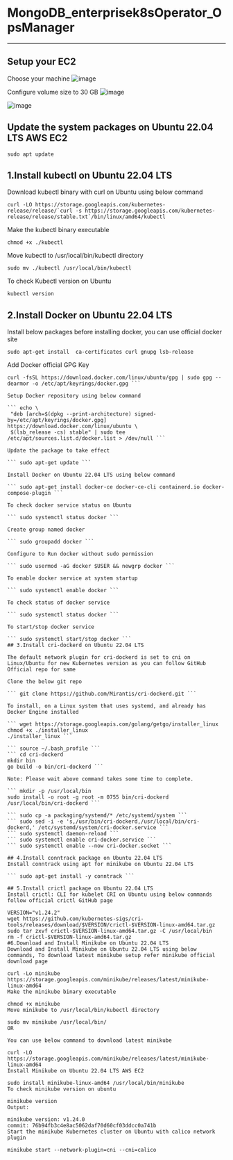 # MongoDB_enterprisek8sOperator_OpsManager

-----

## Setup your EC2

Choose your machine
![image](https://github.com/cozypet/MongoDB_enterprisek8sOperator_OpsManager/assets/7107896/d445b1d3-e091-4665-87c3-ae802dad229d)

Configure volume size to 30 GB
![image](https://github.com/cozypet/MongoDB_enterprisek8sOperator_OpsManager/assets/7107896/596991dd-72b4-4840-9e77-5cbc66d8a84d)

![image](https://github.com/cozypet/MongoDB_enterprisek8sOperator_OpsManager/assets/7107896/66faf69a-e851-430b-98e8-576e51566fbe)


## Update the system packages on Ubuntu 22.04 LTS AWS EC2

``` sudo apt update ```

## 1.Install kubectl on Ubuntu 22.04 LTS

Download kubectl binary with curl on Ubuntu using below command

``` curl -LO https://storage.googleapis.com/kubernetes-release/release/`curl -s https://storage.googleapis.com/kubernetes-release/release/stable.txt`/bin/linux/amd64/kubectl ```

Make the kubectl binary executable 

``` chmod +x ./kubectl ```

Move kubectl to /usr/local/bin/kubectl directory

``` sudo mv ./kubectl /usr/local/bin/kubectl ``` 

To check Kubectl version on Ubuntu


 ``` kubectl version ``` 
 
## 2.Install Docker on Ubuntu 22.04 LTS

Install below packages before installing docker, you can use official docker site

 ``` sudo apt-get install  ca-certificates curl gnupg lsb-release  ``` 

Add Docker official GPG Key

 ``` sudo mkdir -p /etc/apt/keyrings
curl -fsSL https://download.docker.com/linux/ubuntu/gpg | sudo gpg --dearmor -o /etc/apt/keyrings/docker.gpg ``` 

Setup Docker repository using below command

 ``` echo \
  "deb [arch=$(dpkg --print-architecture) signed-by=/etc/apt/keyrings/docker.gpg] https://download.docker.com/linux/ubuntu \
  $(lsb_release -cs) stable" | sudo tee /etc/apt/sources.list.d/docker.list > /dev/null ``` 

Update the package to take effect

 ``` sudo apt-get update ``` 

Install Docker on Ubuntu 22.04 LTS using below command

 ``` sudo apt-get install docker-ce docker-ce-cli containerd.io docker-compose-plugin ``` 

To check docker service status on Ubuntu

 ``` sudo systemctl status docker ``` 

Create group named docker

 ``` sudo groupadd docker ``` 

Configure to Run docker without sudo permission

 ``` sudo usermod -aG docker $USER && newgrp docker ``` 

To enable docker service at system startup

 ``` sudo systemctl enable docker ```

To check status of docker service

 ``` sudo systemctl status docker ``` 

To start/stop docker service

 ``` sudo systemctl start/stop docker ``` 
## 3.Install cri-dockerd on Ubuntu 22.04 LTS

The default network plugin for cri-dockerd is set to cni on Linux/Ubuntu for new Kubernetes version as you can follow GitHub Official repo for same

Clone the below git repo

 ``` git clone https://github.com/Mirantis/cri-dockerd.git ``` 

To install, on a Linux system that uses systemd, and already has Docker Engine installed

 ``` wget https://storage.googleapis.com/golang/getgo/installer_linux
chmod +x ./installer_linux
./installer_linux ```

 ``` source ~/.bash_profile ``` 
 ``` cd cri-dockerd
mkdir bin
go build -o bin/cri-dockerd ```

Note: Please wait above command takes some time to complete.

 ``` mkdir -p /usr/local/bin
sudo install -o root -g root -m 0755 bin/cri-dockerd /usr/local/bin/cri-dockerd ``` 

 ``` sudo cp -a packaging/systemd/* /etc/systemd/system ``` 
 ``` sudo sed -i -e 's,/usr/bin/cri-dockerd,/usr/local/bin/cri-dockerd,' /etc/systemd/system/cri-docker.service ``` 
 ``` sudo systemctl daemon-reload ``` 
 ``` sudo systemctl enable cri-docker.service ``` 
 ``` sudo systemctl enable --now cri-docker.socket ```

## 4.Install conntrack package on Ubuntu 22.04 LTS
Install conntrack using apt for minikube on Ubuntu 22.04 LTS

 ``` sudo apt-get install -y conntrack ```

## 5.Install crictl package on Ubuntu 22.04 LTS
Install crictl: CLI for kubelet CRI on Ubuntu using below commands follow official crictl GitHub page

VERSION="v1.24.2"
wget https://github.com/kubernetes-sigs/cri-tools/releases/download/$VERSION/crictl-$VERSION-linux-amd64.tar.gz
sudo tar zxvf crictl-$VERSION-linux-amd64.tar.gz -C /usr/local/bin
rm -f crictl-$VERSION-linux-amd64.tar.gz
#6.Download and Install Minikube on Ubuntu 22.04 LTS
Download and Install Minikube on Ubuntu 22.04 LTS using below commands, To download latest minikube setup refer minikube official download page

curl -Lo minikube https://storage.googleapis.com/minikube/releases/latest/minikube-linux-amd64
Make the minikube binary executable

chmod +x minikube
Move minikube to /usr/local/bin/kubectl directory

sudo mv minikube /usr/local/bin/
OR

You can use below command to download latest minikube

curl -LO https://storage.googleapis.com/minikube/releases/latest/minikube-linux-amd64
Install Minikube on Ubuntu 22.04 LTS AWS EC2

sudo install minikube-linux-amd64 /usr/local/bin/minikube
To check minikube version on ubuntu

minikube version
Output:

minikube version: v1.24.0
commit: 76b94fb3c4e8ac5062daf70d60cf03ddcc0a741b
Start the minikube Kubernetes cluster on Ubuntu with calico network plugin

minikube start --network-plugin=cni --cni=calico
